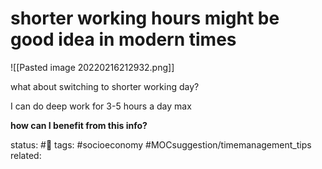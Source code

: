 # shorter working hours might be good idea in modern times

![[Pasted image 20220216212932.png]]

what about switching to shorter working day?

I can do deep work for 3-5 hours a day max

**how can I benefit from this info?**


status: #🌱
tags: #socioeconomy #MOCsuggestion/timemanagement_tips 
related: 